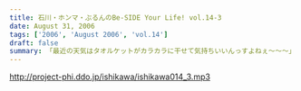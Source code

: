 ```yaml
---
title: 石川・ホンマ・ぶるんのBe-SIDE Your Life! vol.14-3
date: August 31, 2006
tags: ['2006', 'August 2006', 'vol.14']
draft: false
summary: 「最近の天気はタオルケットがカラカラに干せて気持ちいいんっすよねぇ〜〜〜」収録のさなかはそんな小さな幸せを漏らしているホンマ氏・・・もっと大きな幸せをつかみたい！？そんなビーサイでは、各方面からの実行作戦の結果がきている・・・だが、あくまでも洒落のわかるハイレベルな作戦を実行することを祈るものです。家に帰るまでが遠足ですから。NAMAE
---
```


http://project-phi.ddo.jp/ishikawa/ishikawa014_3.mp3